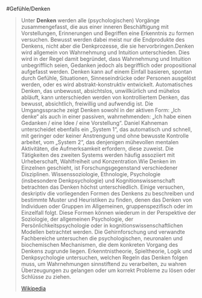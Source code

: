 #Gefühle/Denken
> Unter **Denken** werden alle (psychologischen) Vorgänge zusammengefasst, die aus einer inneren Beschäftigung mit Vorstellungen, Erinnerungen und Begriffen eine Erkenntnis zu formen versuchen. Bewusst werden dabei meist nur die Endprodukte des Denkens, nicht aber die Denkprozesse, die sie hervorbringen.Denken wird allgemein von Wahrnehmung und Intuition unterschieden. Dies wird in der Regel damit begründet, dass Wahrnehmung und Intuition unbegrifflich seien, Gedanken jedoch als begrifflich oder propositional aufgefasst werden. Denken kann auf einem Einfall basieren, spontan durch Gefühle, Situationen, Sinneseindrücke oder Personen ausgelöst werden, oder es wird abstrakt-konstruktiv entwickelt. Automatisches Denken, das unbewusst, absichtslos, unwillkürlich und mühelos abläuft, kann unterschieden werden von kontrolliertem Denken, das bewusst, absichtlich, freiwillig und aufwendig ist. Die Umgangssprache zeigt Denken sowohl in der aktiven Form: „Ich denke“ als auch in einer passiven, wahrnehmenden: „Ich habe einen Gedanken / eine Idee / eine Vorstellung“. Daniel Kahneman unterscheidet ebenfalls ein „System 1“, das automatisch und schnell, mit geringer oder keiner Anstrengung und ohne bewusste Kontrolle arbeitet, vom „System 2“, das denjenigen mühevollen mentalen Aktivitäten, die Aufmerksamkeit erfordern, diese zuweist. Die Tätigkeiten des zweiten Systems werden häufig assoziiert mit Urheberschaft, Wahlfreiheit und Konzentration.Wie Denken im Einzelnen geschieht, ist Forschungsgegenstand verschiedener Disziplinen. Wissenssoziologie, Ethnologie, Psychologie (insbesondere Denkpsychologie) und Kognitionswissenschaft betrachten das Denken höchst unterschiedlich. Einige versuchen, deskriptiv die vorliegenden Formen des Denkens zu beschreiben und bestimmte Muster und Heuristiken zu finden, denen das Denken von Individuen oder Gruppen im Allgemeinen, gruppenspezifisch oder im Einzelfall folgt. Diese Formen können wiederum in der Perspektive der Soziologie, der allgemeinen Psychologie, der Persönlichkeitspsychologie oder in kognitionswissenschaftlichen Modellen betrachtet werden. Die Gehirnforschung und verwandte Fachbereiche untersuchen die psychologischen, neuronalen und biochemischen Mechanismen, die dem konkreten Vorgang des Denkens zugrunde liegen. Erkenntnistheorie, Spieltheorie, Logik und Denkpsychologie untersuchen, welchen Regeln das Denken folgen muss, um Wahrnehmungen sinnstiftend zu verarbeiten, zu wahren Überzeugungen zu gelangen oder um korrekt Probleme zu lösen oder Schlüsse zu ziehen.
>
> [Wikipedia](https://de.wikipedia.org/wiki/Denken)